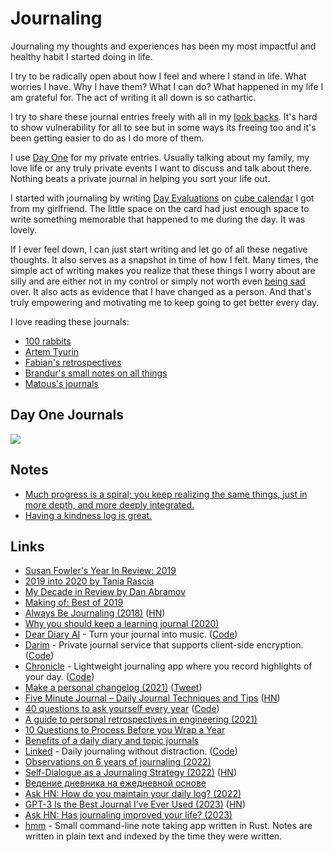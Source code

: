 # Journaling

Journaling my thoughts and experiences has been my most impactful and healthy habit I started doing in life.

I try to be radically open about how I feel and where I stand in life. What worries I have. Why I have them? What I can do? What happened in my life I am grateful for. The act of writing it all down is so cathartic.

I try to share these journal entries freely with all in my [look backs](../looking-back/index.md). It's hard to show vulnerability for all to see but in some ways its freeing too and it's been getting easier to do as I do more of them.

I use [Day One](https://dayoneapp.com/) for my private entries. Usually talking about my family, my love life or any truly private events I want to discuss and talk about there. Nothing beats a private journal in helping you sort your life out.

I started with journaling by writing [Day Evaluations](https://medium.com/@nikitavoloboev/day-evaluations-5706f31c9c5e#.m4lw1eo32) on [cube calendar](https://www.thecubecalendar.com/en/news) I got from my girlfriend. The little space on the card had just enough space to write something memorable that happened to me during the day. It was lovely.

If I ever feel down, I can just start writing and let go of all these negative thoughts. It also serves as a snapshot in time of how I felt. Many times, the simple act of writing makes you realize that these things I worry about are silly and are either not in my control or simply not worth even [being sad](../health/depression.md) over. It also acts as evidence that I have changed as a person. And that's truly empowering and motivating me to keep going to get better every day.

I love reading these journals:

- [100 rabbits](https://100r.co/site/log.html)
- [Artem Tyurin](https://agentcooper.io/)
- [Fabian's retrospectives](https://capnfabs.net/tags/retrospective/)
- [Brandur's small notes on all things](https://brandur.org/fragments)
- [Matous's journals](https://dzx.cz/tags/journal/)

## Day One Journals

![](https://i.imgur.com/vxT4AqW.png)

## Notes

- [Much progress is a spiral; you keep realizing the same things, just in more depth, and more deeply integrated.](https://twitter.com/ElodesNL/status/1460213414119329797)
- [Having a kindness log is great.](https://twitter.com/yodelnyc/status/1466887442816856069)

## Links

- [Susan Fowler's Year In Review: 2019](https://www.susanjfowler.com/blog/2019/12/10/my-year-in-review-2019)
- [2019 into 2020 by Tania Rascia](https://www.taniarascia.com/2019-into-2020/)
- [My Decade in Review by Dan Abramov](https://overreacted.io/my-decade-in-review/)
- [Making of: Best of 2019](https://johanronsse.be/2019/12/28/making-of-best-of-2019/)
- [Always Be Journaling (2018)](https://letterstoanewdeveloper.com/2018/12/14/always-be-journaling/) ([HN](https://news.ycombinator.com/item?id=22467938))
- [Why you should keep a learning journal (2020)](https://shime.sh/why-you-should-keep-a-learning-journal)
- [Dear Diary AI](https://deardiary.ai/) - Turn your journal into music. ([Code](https://github.com/StephenHaney/dear-diary-ai))
- [Darim](https://darim.vercel.app/) - Private journal service that supports client-side encryption. ([Code](https://github.com/parksb/darim))
- [Chronicle](https://chronicle.ink/) - Lightweight journaling app where you record highlights of your day. ([Code](https://github.com/coffee-cup/chronicle))
- [Make a personal changelog (2021)](https://brianlovin.com/writing/make-a-personal-changelog) ([Tweet](https://twitter.com/brian_lovin/status/1387807846486614018))
- [Five Minute Journal – Daily Journal Techniques and Tips](https://briansunter.com/blog/five-minute-journal/) ([HN](https://news.ycombinator.com/item?id=28530120))
- [40 questions to ask yourself every year](http://stephanango.com/40-questions) ([Code](https://github.com/kepano/40-questions))
- [A guide to personal retrospectives in engineering (2021)](https://circleci.com/blog/a-guide-to-personal-retrospectives-in-engineering/)
- [10 Questions to Process Before you Wrap a Year](https://www.instagram.com/p/CYHYXOoL1DF/)
- [Benefits of a daily diary and topic journals](https://sive.rs/dj)
- [Linked](https://uselinked.com/) - Daily journaling without distraction. ([Code](https://github.com/lostdesign/linked))
- [Observations on 6 years of journaling (2022)](https://herman.bearblog.dev/years-of-journaling/)
- [Self-Dialogue as a Journaling Strategy (2022)](https://sadgrl.online/blog/entries/selfinterview.html) ([HN](https://news.ycombinator.com/item?id=32237190))
- [Ведение дневника на ежедневной основе](https://twitter.com/etosamoe3/status/1570785865328390146)
- [Ask HN: How do you maintain your daily log? (2022)](https://news.ycombinator.com/item?id=33359329)
- [GPT-3 Is the Best Journal I’ve Ever Used (2023)](https://every.to/superorganizers/gpt-3-is-the-best-journal-you-ve-ever-used) ([HN](https://news.ycombinator.com/item?id=34402648))
- [Ask HN: Has journaling improved your life? (2023)](https://news.ycombinator.com/item?id=35960139)
- [hmm](https://github.com/samwho/hmm) - Small command-line note taking app written in Rust. Notes are written in plain text and indexed by the time they were written.
